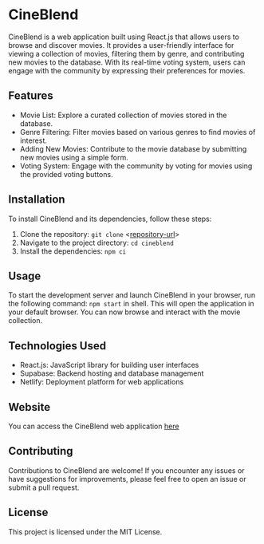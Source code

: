 # CineBlend

CineBlend is a web application built using React.js that allows users to browse and discover movies. It provides a user-friendly interface for viewing a collection of movies, filtering them by genre, and contributing new movies to the database. With its real-time voting system, users can engage with the community by expressing their preferences for movies.

## Features

- Movie List: Explore a curated collection of movies stored in the database.
- Genre Filtering: Filter movies based on various genres to find movies of interest.
- Adding New Movies: Contribute to the movie database by submitting new movies using a simple form.
- Voting System: Engage with the community by voting for movies using the provided voting buttons.

## Installation
To install CineBlend and its dependencies, follow these steps:
1. Clone the repository: `git clone` <[repository-url](https://github.com/TylerHarris613/Movie-Recommendation-Web-App)>
2. Navigate to the project directory: `cd cineblend`
3. Install the dependencies: `npm ci`
## Usage
To start the development server and launch CineBlend in your browser, run the following command: `npm start` in shell.
This will open the application in your default browser. You can now browse and interact with the movie collection.

## Technologies Used
- React.js: JavaScript library for building user interfaces
- Supabase: Backend hosting and database management
- Netlify: Deployment platform for web applications
## Website
You can access the CineBlend web application [here]([url](https://watchwithme-tharris.netlify.app))
## Contributing
Contributions to CineBlend are welcome! If you encounter any issues or have suggestions for improvements, please feel free to open an issue or submit a pull request.
## License
This project is licensed under the MIT License.
